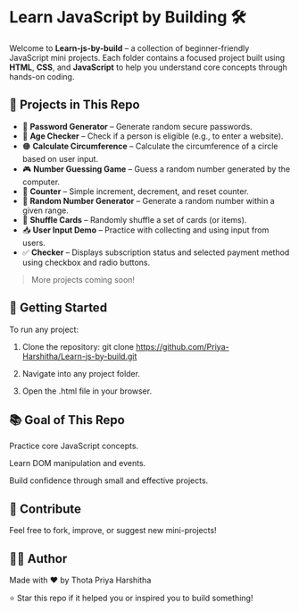 # Learn JavaScript by Building 🛠️

Welcome to **Learn-js-by-build** – a collection of beginner-friendly JavaScript mini projects. Each folder contains a focused project built using **HTML**, **CSS**, and **JavaScript** to help you understand core concepts through hands-on coding.

## 📂 Projects in This Repo

- 🔐 **Password Generator** – Generate random secure passwords.
- 🎂 **Age Checker** – Check if a person is eligible (e.g., to enter a website).
- 🟠 **Calculate Circumference** – Calculate the circumference of a circle based on user input.
- 🎮 **Number Guessing Game** – Guess a random number generated by the computer.
- 🔢 **Counter** – Simple increment, decrement, and reset counter.
- 🎲 **Random Number Generator** – Generate a random number within a given range.
- 🔄 **Shuffle Cards** – Randomly shuffle a set of cards (or items).
- 📥 **User Input Demo** – Practice with collecting and using input from users.
- ✅ **Checker** – Displays subscription status and selected payment method using checkbox and radio buttons.

> More projects coming soon!

## 🚀 Getting Started

To run any project:

1. Clone the repository:
   git clone https://github.com/Priya-Harshitha/Learn-js-by-build.git
   
3. Navigate into any project folder.

4. Open the .html file in your browser.

## 📚 Goal of This Repo
Practice core JavaScript concepts.

Learn DOM manipulation and events.

Build confidence through small and effective projects.

## 🙌 Contribute
Feel free to fork, improve, or suggest new mini-projects!

## 👩‍💻 Author
Made with ❤️ by Thota Priya Harshitha

⭐️ Star this repo if it helped you or inspired you to build something!

